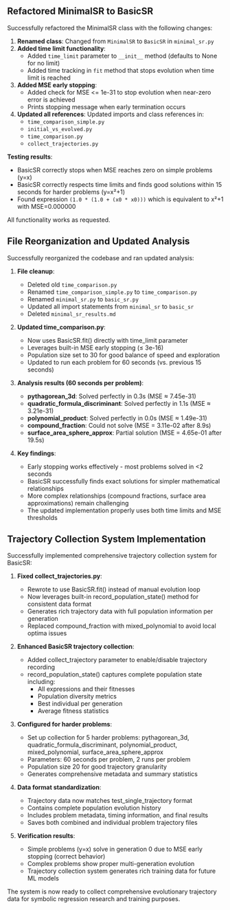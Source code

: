 ## Refactored MinimalSR to BasicSR

Successfully refactored the MinimalSR class with the following changes:

1. **Renamed class**: Changed from `MinimalSR` to `BasicSR` in `minimal_sr.py`
2. **Added time limit functionality**: 
   - Added `time_limit` parameter to `__init__` method (defaults to None for no limit)
   - Added time tracking in `fit` method that stops evolution when time limit is reached
3. **Added MSE early stopping**: 
   - Added check for MSE <= 1e-31 to stop evolution when near-zero error is achieved
   - Prints stopping message when early termination occurs
4. **Updated all references**: Updated imports and class references in:
   - `time_comparison_simple.py`
   - `initial_vs_evolved.py` 
   - `time_comparison.py`
   - `collect_trajectories.py`

**Testing results**: 
- BasicSR correctly stops when MSE reaches zero on simple problems (y=x)
- BasicSR correctly respects time limits and finds good solutions within 15 seconds for harder problems (y=x²+1)
- Found expression `(1.0 * (1.0 + (x0 * x0)))` which is equivalent to x²+1 with MSE=0.000000

All functionality works as requested.

## File Reorganization and Updated Analysis

Successfully reorganized the codebase and ran updated analysis:

1. **File cleanup**: 
   - Deleted old `time_comparison.py`
   - Renamed `time_comparison_simple.py` to `time_comparison.py`
   - Renamed `minimal_sr.py` to `basic_sr.py`
   - Updated all import statements from `minimal_sr` to `basic_sr`
   - Deleted `minimal_sr_results.md`

2. **Updated time_comparison.py**:
   - Now uses BasicSR.fit() directly with time_limit parameter
   - Leverages built-in MSE early stopping (≤ 3e-16)
   - Population size set to 30 for good balance of speed and exploration
   - Updated to run each problem for 60 seconds (vs. previous 15 seconds)

3. **Analysis results (60 seconds per problem)**:
   - **pythagorean_3d**: Solved perfectly in 0.3s (MSE ≈ 7.45e-31)
   - **quadratic_formula_discriminant**: Solved perfectly in 1.1s (MSE ≈ 3.21e-31)  
   - **polynomial_product**: Solved perfectly in 0.0s (MSE ≈ 1.49e-31)
   - **compound_fraction**: Could not solve (MSE = 3.11e-02 after 8.9s)
   - **surface_area_sphere_approx**: Partial solution (MSE = 4.65e-01 after 19.5s)

4. **Key findings**:
   - Early stopping works effectively - most problems solved in <2 seconds
   - BasicSR successfully finds exact solutions for simpler mathematical relationships
   - More complex relationships (compound fractions, surface area approximations) remain challenging
   - The updated implementation properly uses both time limits and MSE thresholds

## Trajectory Collection System Implementation

Successfully implemented comprehensive trajectory collection system for BasicSR:

1. **Fixed collect_trajectories.py**:
   - Rewrote to use BasicSR.fit() instead of manual evolution loop
   - Now leverages built-in record_population_state() method for consistent data format
   - Generates rich trajectory data with full population information per generation
   - Replaced compound_fraction with mixed_polynomial to avoid local optima issues

2. **Enhanced BasicSR trajectory collection**:
   - Added collect_trajectory parameter to enable/disable trajectory recording
   - record_population_state() captures complete population state including:
     - All expressions and their fitnesses
     - Population diversity metrics
     - Best individual per generation
     - Average fitness statistics

3. **Configured for harder problems**:
   - Set up collection for 5 harder problems: pythagorean_3d, quadratic_formula_discriminant, polynomial_product, mixed_polynomial, surface_area_sphere_approx
   - Parameters: 60 seconds per problem, 2 runs per problem
   - Population size 20 for good trajectory granularity
   - Generates comprehensive metadata and summary statistics

4. **Data format standardization**:
   - Trajectory data now matches test_single_trajectory format
   - Contains complete population evolution history
   - Includes problem metadata, timing information, and final results
   - Saves both combined and individual problem trajectory files

5. **Verification results**:
   - Simple problems (y=x) solve in generation 0 due to MSE early stopping (correct behavior)
   - Complex problems show proper multi-generation evolution
   - Trajectory collection system generates rich training data for future ML models

The system is now ready to collect comprehensive evolutionary trajectory data for symbolic regression research and training purposes.